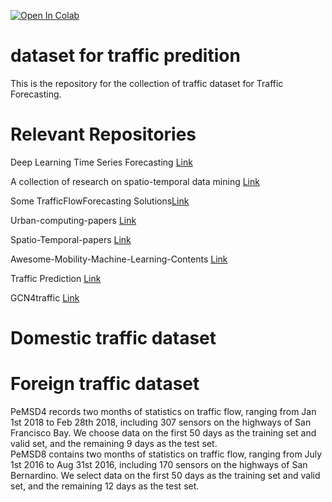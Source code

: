  [![Open In Colab](https://colab.research.google.com/assets/colab-badge.svg)](https://colab.research.google.com/github/bipinKrishnan/fastai_course/blob/master/bear_classifier.ipynb)
# dataset for traffic predition
This is the repository for the collection of traffic dataset for Traffic Forecasting.
# Relevant Repositories
Deep Learning Time Series Forecasting [Link](https://github.com/Alro10/deep-learning-time-series)  

A collection of research on spatio-temporal data mining [Link](https://github.com/xiepeng21/research_spatio-temporal-data-mining)  

Some TrafficFlowForecasting Solutions[Link](https://github.com/xiaoxiong74/TrafficFlowForecasting)  

Urban-computing-papers [Link](https://github.com/Knowledge-Precipitation-Tribe/Spatio-Temporal-papers)  

Spatio-Temporal-papers [Link](https://github.com/datawhalechina/spatio-temporal-papers)  

Awesome-Mobility-Machine-Learning-Contents [Link](https://github.com/zzsza/Awesome-Mobility-Machine-Learning-Contents/blob/master/README.md)  

Traffic Prediction [Link](https://github.com/aprbw/traffic_prediction)  

GCN4traffic [Link](https://github.com/jwwthu/GNN4Traffic)
# Domestic traffic dataset

# Foreign traffic dataset
PeMSD4 records two months of statistics on traffic flow, ranging from Jan 1st 2018 to Feb 28th 2018, including 307 sensors on the highways of San Francisco Bay. We choose data on the first 50 days as the training set and valid set, and the remaining 9 days as the test set.  
PeMSD8 contains two months of statistics on traffic flow, ranging from July 1st 2016 to Aug 31st 2016, including 170 sensors on the highways of San Bernardino. We select data on the first 50 days as the training set and valid set, and the remaining 12 days as the test set.


